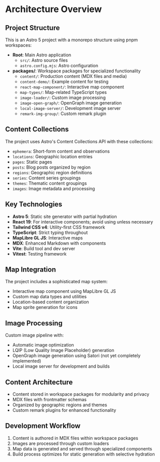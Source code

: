 # Architecture Overview

## Project Structure

This is an Astro 5 project with a monorepo structure using pnpm workspaces:

- **Root**: Main Astro application
  - `src/`: Astro source files
  - `astro.config.mjs`: Astro configuration
- **packages/**: Workspace packages for specialized functionality
  - `content/`: Production content (MDX files and media)
  - `content-demo/`: Example content for testing
  - `react-map-component/`: Interactive map component
  - `map-types/`: Map-related TypeScript types
  - `image-loader/`: Custom image processing
  - `image-open-graph/`: OpenGraph image generation
  - `local-image-server/`: Development image server
  - `remark-img-group/`: Custom remark plugin

## Content Collections

The project uses Astro's Content Collections API with these collections:

- `ephemera`: Short-form content and observations
- `locations`: Geographic location entries
- `pages`: Static pages
- `posts`: Blog posts organized by region
- `regions`: Geographic region definitions
- `series`: Content series groupings
- `themes`: Thematic content groupings
- `images`: Image metadata and processing

## Key Technologies

- **Astro 5**: Static site generator with partial hydration
- **React 19**: For interactive components; avoid using unless necessary
- **Tailwind CSS v4**: Utility-first CSS framework
- **TypeScript**: Strict typing throughout
- **MapLibre GL JS**: Interactive maps
- **MDX**: Enhanced Markdown with components
- **Vite**: Build tool and dev server
- **Vitest**: Testing framework

## Map Integration

The project includes a sophisticated map system:

- Interactive map component using MapLibre GL JS
- Custom map data types and utilities
- Location-based content organization
- Map sprite generation for icons

## Image Processing

Custom image pipeline with:

- Automatic image optimization
- LQIP (Low Quality Image Placeholder) generation
- OpenGraph image generation using Satori (not yet completely implemented)
- Local image server for development and builds

## Content Architecture

- Content stored in workspace packages for modularity and privacy
- MDX files with frontmatter schemas
- Organized by geographic regions and themes
- Custom remark plugins for enhanced functionality

## Development Workflow

1. Content is authored in MDX files within workspace packages
2. Images are processed through custom loaders
3. Map data is generated and served through specialized components
4. Build process optimizes for static generation with selective hydration
